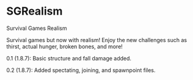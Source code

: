 # SGRealism
Survival Games Realism

Survival games but now with realism! Enjoy the new challenges such as thirst, actual hunger, broken bones, and more!

0.1 (1.8.7):
Basic structure and fall damage added.

0.2 (1.8.7):
Added spectating, joining, and spawnpoint files.
